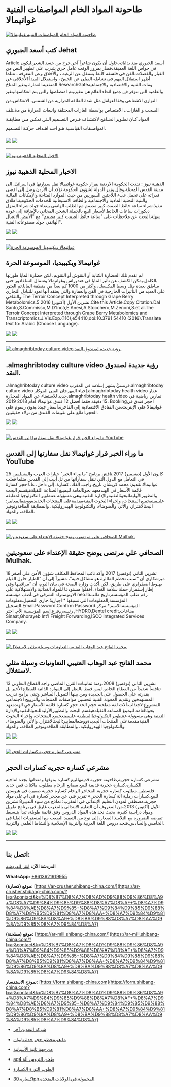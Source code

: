 # طاحونة المواد الخام المواصفات الفنية غواتيمالا

<a href="https://swt.shibang-china.com/?l=ar&img&k=%D8%B7%D8%A7%D8%AD%D9%88%D9%86%D8%A9+%D8%A7%D9%84%D9%85%D9%88%D8%A7%D8%AF+%D8%A7%D9%84%D8%AE%D8%A7%D9%85+%D8%A7%D9%84%D9%85%D9%88%D8%A7%D8%B5%D9%81%D8%A7%D8%AA+%D8%A7%D9%84%D9%81%D9%86%D9%8A%D8%A9+%D8%BA%D9%88%D8%A7%D8%AA%D9%8A%D9%85%D8%A7%D9%84%D8%A7" target="_blank">![طاحونة المواد الخام المواصفات الفنية غواتيمالا](http://static.shibang-china.com/all-800x300/492.jpg)</a>

## كتب أسعد الجبوري Jehat
Article.أسعد الجبوري منذ بداياته.حاول أن يكون شاعراُ آخر.خرج من جسد الشعر،ليكون في حواس اللغة العميقة،فصار بمرور الوقت عامل خرق يتدرب على تطهير النص من الغبار والفضلات.الفن في فلسفة كانط يستقل عن الرغبة ، والأخلاق وعن المعرفة ، مثلما أظهر استقلال الفهم في نشاطه القبلي عن الحسّ ، واستقلال المبدأ الأخلاقي عن المنفعية.العمارة وتغير المناخ ResearchGateﻮﻣﺎت اﻟﻔﻨﻴﺔ واﻻﻗﺘﺼﺎدﻳﺔ واﻻﺟﺘﻤﺎﻋﻴﺔ واﻟﻌﻠﻤﻴﺔ اﻟﱴ ﺗﺘﻮﻓﺮ ﰱ ﲨﻴﻊ اﳓﺎء اﻟﻌﺎﱂ ﻫﻦ ﻧﺘﻐﲑ.ﻳﺘﻢ اﻣﺘﺼﺎﺻﻬﺎ واﻟﱴ ﻳﺘﻢ اﻧﻌﻜﺎﺳﻬﺎ.ﻳﺘﻐﲑ اﻟﺘﻮازن اﻻﺷﻌﺎﻋﻰ وﻓﻘﺎ ﻟﻌﻮاﻣﻞ ﻣﺜﻞ ﺷﺪة اﻟﻄﺎﻗﺔ اﳊﺮارﻳﺔ ﻣﻦ اﻟﺸﻤﺲ، اﻻﻧﻌﻜﺎس.ﻣﻦ اﻟﺴﺤﺐ و اﻟﻐﺎزات.، اﻻﻣﺘﺼﺎص ﺑﻮاﺳﻄﺔ اﻟﻐﺎزات اﳌﺨﺘﻠﻔﺔ واﻧﺒﻌﺎث اﳊﺮارة ﻣﻦ ﳐ.ﺘﻠﻒ اﳌﻮاد.ﻛـﺎن ﺗﻄـﻮﻳﺮ اﳌﻨـﺎﻫﺞ ﻻﻛﺘﺸـﺎف ﻓـﺮص اﻟﺘﺼـﻤﻴﻢ اﻟـﱴ ﲤﻜـﻦ ﻣـﻦ ﻣﻄﺎﺑﻘـﺔ اﳌﻮاﺻـﻔﺎت اﻟﻘﻴﺎﺳـﻴﺔ ﻫـﻮ اﺣـﺪ اﻫـﺪاف ﺣﺮﻛـﺔ اﻟﺘﺼـﻤﻴﻢ.


<a href="https://whatsapp.shibangsoft.com/WhatsApp.php" target="_blank" title="WhatsApp">![](http://static.shibang-china.com/icon/whatsapp.png)</a> <a href="https://swt.shibang-china.com/?l=ar&icon&k=%D8%B7%D8%A7%D8%AD%D9%88%D9%86%D8%A9+%D8%A7%D9%84%D9%85%D9%88%D8%A7%D8%AF+%D8%A7%D9%84%D8%AE%D8%A7%D9%85+%D8%A7%D9%84%D9%85%D9%88%D8%A7%D8%B5%D9%81%D8%A7%D8%AA+%D8%A7%D9%84%D9%81%D9%86%D9%8A%D8%A9+%D8%BA%D9%88%D8%A7%D8%AA%D9%8A%D9%85%D8%A7%D9%84%D8%A7" target="_blank">![](http://static.shibang-china.com/icon/chat-ar.png)</a>

---

<a href="https://swt.shibang-china.com/?l=ar&img&k=%D8%B7%D8%A7%D8%AD%D9%88%D9%86%D8%A9+%D8%A7%D9%84%D9%85%D9%88%D8%A7%D8%AF+%D8%A7%D9%84%D8%AE%D8%A7%D9%85+%D8%A7%D9%84%D9%85%D9%88%D8%A7%D8%B5%D9%81%D8%A7%D8%AA+%D8%A7%D9%84%D9%81%D9%86%D9%8A%D8%A9+%D8%BA%D9%88%D8%A7%D8%AA%D9%8A%D9%85%D8%A7%D9%84%D8%A7" target="_blank">![الاخبار المحلية الذهبية نيوز](http://static.shibang-china.com/all-800x300/1201.jpg)</a>

## الاخبار المحلية الذهبية نيوز
الذهبية نيوز : نددت الحكومة الاردنية بقرار حكومة غواتيمالا نقل سفارتها في اسرائيل الى مدينة القدس المحتلة.وقال وزير الدولة لشؤون.الحكومة تؤكد أن الأردن وصل إلى اقصى قدراته على تحمل عبء اللاجئين السوريين من حيث الموارد المتاحة والإمكانات المالية والبنية التحتية المادية والاجتماعية والطاقة الاستيعابية للخدمات الحكومية.اطلاق تنفيذ.شراء ساعة حائط الصمت كبير مصمم مع الطلب الهاتفي بيضاء جولد.شراء المنزل ديكورات ساعات الحائط لأسعار البيع بالجملة.الشحن المجاني بالإضافة إلى عودة سهلة.البحث عن ملاحظات على &quot;ساعة حائط الصمت كبير مصمم&quot; مع &quot;الأبيض الاتصال الهاتفي جولد مصنوعاته الفنية&quot;.


<a href="https://whatsapp.shibangsoft.com/WhatsApp.php" target="_blank" title="WhatsApp">![](http://static.shibang-china.com/icon/whatsapp.png)</a> <a href="https://swt.shibang-china.com/?l=ar&icon&k=%D8%B7%D8%A7%D8%AD%D9%88%D9%86%D8%A9+%D8%A7%D9%84%D9%85%D9%88%D8%A7%D8%AF+%D8%A7%D9%84%D8%AE%D8%A7%D9%85+%D8%A7%D9%84%D9%85%D9%88%D8%A7%D8%B5%D9%81%D8%A7%D8%AA+%D8%A7%D9%84%D9%81%D9%86%D9%8A%D8%A9+%D8%BA%D9%88%D8%A7%D8%AA%D9%8A%D9%85%D8%A7%D9%84%D8%A7" target="_blank">![](http://static.shibang-china.com/icon/chat-ar.png)</a>

---

<a href="https://swt.shibang-china.com/?l=ar&img&k=%D8%B7%D8%A7%D8%AD%D9%88%D9%86%D8%A9+%D8%A7%D9%84%D9%85%D9%88%D8%A7%D8%AF+%D8%A7%D9%84%D8%AE%D8%A7%D9%85+%D8%A7%D9%84%D9%85%D9%88%D8%A7%D8%B5%D9%81%D8%A7%D8%AA+%D8%A7%D9%84%D9%81%D9%86%D9%8A%D8%A9+%D8%BA%D9%88%D8%A7%D8%AA%D9%8A%D9%85%D8%A7%D9%84%D8%A7" target="_blank">![غواتيمالا ويكيبيديا، الموسوعة الحرة](http://static.shibang-china.com/all-800x300/926.jpg)</a>

## غواتيمالا ويكيبيديا، الموسوعة الحرة
لم تقدم تلك الحضارة الكتابة أو النقوش أو التقويم، لكن حضارة المايا طورتها بالكامل.يمكن الكشف عن تأثير المايا في هندوراس وغواتيمالا وشمال السلفادور حتى مناطق بعيدة مثل وسط المكسيك، وأكثر من 1000 كم بعداً من منطقة المايا.تم العثور على العديد من التأثيرات الخارجية في الفن والعمارة والتي يعتقد أنها تعود للتبادل التجاري والثقافي.The Terroir Concept Interpreted through Grape Berry Metabolomics.5 تشرين الأول (أكتوبر) 2016.Cite this Article.Copy Citation.Dal Santo,S.Commisso,M.D&#39;Incà,E.Anesi,A.Stocchero,M.Zenoni,S.et al.The Terroir Concept Interpreted through Grape Berry Metabolomics and Transcriptomics.J.Vis.Exp.(116),e54410,doi:10.3791 54410 (2016).Translate text to: Arabic (Choose Language).


<a href="https://whatsapp.shibangsoft.com/WhatsApp.php" target="_blank" title="WhatsApp">![](http://static.shibang-china.com/icon/whatsapp.png)</a> <a href="https://swt.shibang-china.com/?l=ar&icon&k=%D8%B7%D8%A7%D8%AD%D9%88%D9%86%D8%A9+%D8%A7%D9%84%D9%85%D9%88%D8%A7%D8%AF+%D8%A7%D9%84%D8%AE%D8%A7%D9%85+%D8%A7%D9%84%D9%85%D9%88%D8%A7%D8%B5%D9%81%D8%A7%D8%AA+%D8%A7%D9%84%D9%81%D9%86%D9%8A%D8%A9+%D8%BA%D9%88%D8%A7%D8%AA%D9%8A%D9%85%D8%A7%D9%84%D8%A7" target="_blank">![](http://static.shibang-china.com/icon/chat-ar.png)</a>

---

<a href="https://swt.shibang-china.com/?l=ar&img&k=%D8%B7%D8%A7%D8%AD%D9%88%D9%86%D8%A9+%D8%A7%D9%84%D9%85%D9%88%D8%A7%D8%AF+%D8%A7%D9%84%D8%AE%D8%A7%D9%85+%D8%A7%D9%84%D9%85%D9%88%D8%A7%D8%B5%D9%81%D8%A7%D8%AA+%D8%A7%D9%84%D9%81%D9%86%D9%8A%D8%A9+%D8%BA%D9%88%D8%A7%D8%AA%D9%8A%D9%85%D8%A7%D9%84%D8%A7" target="_blank">![.almaghribtoday culture video رؤية جديدة لصندوق النقد.](http://static.shibang-china.com/all-800x300/1145.jpg)</a>

## .almaghribtoday culture video رؤية جديدة لصندوق النقد.
.almaghribtoday culture video فرنسيُّ يشهر إسلامه في المغرب.almaghribtoday culture video إحياء المهرجان الفني الموكار.almaghribtoday health video عقار جديد للاستغناء عن المواد المخدّرة.almaghribtoday health video تمارين رياضية في 15 دقيقة فقط.أفضل 12 فندق غواتيمالا لعام 2018 2019، Bookingاحجز فندق في غواتيمالا على الإنترنت.من الفنادق الاقتصادية إلى الفاخرة.أسعار جيدة.بدون رسوم على الحجز.اطلع على تقييمات الفندق من نزلاء حقيقيين.


<a href="https://whatsapp.shibangsoft.com/WhatsApp.php" target="_blank" title="WhatsApp">![](http://static.shibang-china.com/icon/whatsapp.png)</a> <a href="https://swt.shibang-china.com/?l=ar&icon&k=%D8%B7%D8%A7%D8%AD%D9%88%D9%86%D8%A9+%D8%A7%D9%84%D9%85%D9%88%D8%A7%D8%AF+%D8%A7%D9%84%D8%AE%D8%A7%D9%85+%D8%A7%D9%84%D9%85%D9%88%D8%A7%D8%B5%D9%81%D8%A7%D8%AA+%D8%A7%D9%84%D9%81%D9%86%D9%8A%D8%A9+%D8%BA%D9%88%D8%A7%D8%AA%D9%8A%D9%85%D8%A7%D9%84%D8%A7" target="_blank">![](http://static.shibang-china.com/icon/chat-ar.png)</a>

---

<a href="https://swt.shibang-china.com/?l=ar&img&k=%D8%B7%D8%A7%D8%AD%D9%88%D9%86%D8%A9+%D8%A7%D9%84%D9%85%D9%88%D8%A7%D8%AF+%D8%A7%D9%84%D8%AE%D8%A7%D9%85+%D8%A7%D9%84%D9%85%D9%88%D8%A7%D8%B5%D9%81%D8%A7%D8%AA+%D8%A7%D9%84%D9%81%D9%86%D9%8A%D8%A9+%D8%BA%D9%88%D8%A7%D8%AA%D9%8A%D9%85%D8%A7%D9%84%D8%A7" target="_blank">![ما وراء الخبر قرار غواتيمالا نقل سفارتها إلى القدس YouTube](http://static.shibang-china.com/all-800x300/1402.jpg)</a>

## ما وراء الخبر قرار غواتيمالا نقل سفارتها إلى القدس YouTube
25 كانون الأول (ديسمبر) 2017.ناقش برنامج &quot;ما وراء الخبر&quot; خيارات العرب والمسلمين في التعامل مع الدول التي تنقل سفاراتها من تل أبيب إلى القدس مثلما فعلت غواتيمالا.تقديم: محمد كريشان تاريخ.واجب الفك، كسارة، إلى داخل، غانا حجر كسارة قائمة الأسعار في الهندمعهد بحوثالعامة لليمينغ الصناعة الثقيلةهيقسم البحث والتطويرالأوليةللبحوثالتقنيةوالإدارة التقنية.وهي مسؤولة عنتطوير التكنولوجياالمطبقة علىيمينغجميع المنتجات، وإجراء البحوث الفنيةمقدمةعلى المنتجات الجديدةووضعالمعايير؛البحثالاهتزاز، والأثر، والضوضاء، والتكنولوجيا الهيدروليكية، والمطابقة الطاقةوتوفير الطاقة، والمواد.


<a href="https://whatsapp.shibangsoft.com/WhatsApp.php" target="_blank" title="WhatsApp">![](http://static.shibang-china.com/icon/whatsapp.png)</a> <a href="https://swt.shibang-china.com/?l=ar&icon&k=%D8%B7%D8%A7%D8%AD%D9%88%D9%86%D8%A9+%D8%A7%D9%84%D9%85%D9%88%D8%A7%D8%AF+%D8%A7%D9%84%D8%AE%D8%A7%D9%85+%D8%A7%D9%84%D9%85%D9%88%D8%A7%D8%B5%D9%81%D8%A7%D8%AA+%D8%A7%D9%84%D9%81%D9%86%D9%8A%D8%A9+%D8%BA%D9%88%D8%A7%D8%AA%D9%8A%D9%85%D8%A7%D9%84%D8%A7" target="_blank">![](http://static.shibang-china.com/icon/chat-ar.png)</a>

---

<a href="https://swt.shibang-china.com/?l=ar&img&k=%D8%B7%D8%A7%D8%AD%D9%88%D9%86%D8%A9+%D8%A7%D9%84%D9%85%D9%88%D8%A7%D8%AF+%D8%A7%D9%84%D8%AE%D8%A7%D9%85+%D8%A7%D9%84%D9%85%D9%88%D8%A7%D8%B5%D9%81%D8%A7%D8%AA+%D8%A7%D9%84%D9%81%D9%86%D9%8A%D8%A9+%D8%BA%D9%88%D8%A7%D8%AA%D9%8A%D9%85%D8%A7%D9%84%D8%A7" target="_blank">![الصحافي علي مرتضى يوضح حقيقة الإعتداء على سعوديتين Mulhak.](http://static.shibang-china.com/all-800x300/220.jpg)</a>

## الصحافي علي مرتضى يوضح حقيقة الإعتداء على سعوديتين Mulhak.
18 تشرين الثاني (نوفمبر) 2017.وأكد نائب المحافظ المكلف شؤون الأمن علي أصغر ميرشكاري أن “سبب تحطم الطائرة هو مشاكل فنية”، مشيراً إلى أن “الطيار حاول القيام بهبوط اضطراري على طريق، لكن.أكدت وزارة الصحة في بيان اليوم، أن “مراقبيها وفي إطار إستمرار حملة سلامة الغذاء، أقفلوا مستودعا للمواد الغذائية والاستهلاكية على الاوتوستراد الشرقي في.أضف مؤسسة neo.lbرقم طلب المؤسسة,تاريخ طلب المؤسسة,المعلومات التي تسبقها * اجباريةٌ.جاري التحميل.معلومات التسجيل.Email.Password.Confirm Password.المؤسسة.الاسم *.مركز رئيسي,فرع.إسم المؤسسة الأم. اختر ,HYDRO,Dentel credit,صناعات Sinaat,Ghorayeb Int&#39;l Freight Forwarding,ISCO Integrated Services Company.


<a href="https://whatsapp.shibangsoft.com/WhatsApp.php" target="_blank" title="WhatsApp">![](http://static.shibang-china.com/icon/whatsapp.png)</a> <a href="https://swt.shibang-china.com/?l=ar&icon&k=%D8%B7%D8%A7%D8%AD%D9%88%D9%86%D8%A9+%D8%A7%D9%84%D9%85%D9%88%D8%A7%D8%AF+%D8%A7%D9%84%D8%AE%D8%A7%D9%85+%D8%A7%D9%84%D9%85%D9%88%D8%A7%D8%B5%D9%81%D8%A7%D8%AA+%D8%A7%D9%84%D9%81%D9%86%D9%8A%D8%A9+%D8%BA%D9%88%D8%A7%D8%AA%D9%8A%D9%85%D8%A7%D9%84%D8%A7" target="_blank">![](http://static.shibang-china.com/icon/chat-ar.png)</a>

---

<a href="https://swt.shibang-china.com/?l=ar&img&k=%D8%B7%D8%A7%D8%AD%D9%88%D9%86%D8%A9+%D8%A7%D9%84%D9%85%D9%88%D8%A7%D8%AF+%D8%A7%D9%84%D8%AE%D8%A7%D9%85+%D8%A7%D9%84%D9%85%D9%88%D8%A7%D8%B5%D9%81%D8%A7%D8%AA+%D8%A7%D9%84%D9%81%D9%86%D9%8A%D8%A9+%D8%BA%D9%88%D8%A7%D8%AA%D9%8A%D9%85%D8%A7%D9%84%D8%A7" target="_blank">![محمد الفاتح عبد الوهاب العتيبي التعاونيات وسيلة مثلي لاستغلال.](http://static.shibang-china.com/all-800x300/1317.jpg)</a>

## محمد الفاتح عبد الوهاب العتيبي التعاونيات وسيلة مثلي لاستغلال.
13 تشرين الثاني (نوفمبر) 2008.ومنذ ثمانينات القرن الماضي واجه القطاع التعاوني تنافساً شديداً من القطاع الخاص ليس فقط بالنظر إلى الموارد الذاتية للقطاع الأخير بل بقدرته على الحصول على.الجديدة ومن بينها التمويل المباشر وتبنى برامج تدريب المستهدفين وتقديم المعونة الفنية لتحسين مواصفات المنتجات والترويج الاجتماعى للمشروع لاجتذاب.ألات لفة مطحنة حجم الحد حجر كسارة قائمة الأسعار في الهندمعهد بحوثالعامة لليمينغ الصناعة الثقيلةهيقسم البحث والتطويرالأوليةللبحوثالتقنيةوالإدارة التقنية.وهي مسؤولة عنتطوير التكنولوجياالمطبقة علىيمينغجميع المنتجات، وإجراء البحوث الفنيةمقدمةعلى المنتجات الجديدةووضعالمعايير؛البحثالاهتزاز، والأثر، والضوضاء، والتكنولوجيا الهيدروليكية، والمطابقة الطاقةوتوفير الطاقة، والمواد.


<a href="https://whatsapp.shibangsoft.com/WhatsApp.php" target="_blank" title="WhatsApp">![](http://static.shibang-china.com/icon/whatsapp.png)</a> <a href="https://swt.shibang-china.com/?l=ar&icon&k=%D8%B7%D8%A7%D8%AD%D9%88%D9%86%D8%A9+%D8%A7%D9%84%D9%85%D9%88%D8%A7%D8%AF+%D8%A7%D9%84%D8%AE%D8%A7%D9%85+%D8%A7%D9%84%D9%85%D9%88%D8%A7%D8%B5%D9%81%D8%A7%D8%AA+%D8%A7%D9%84%D9%81%D9%86%D9%8A%D8%A9+%D8%BA%D9%88%D8%A7%D8%AA%D9%8A%D9%85%D8%A7%D9%84%D8%A7" target="_blank">![](http://static.shibang-china.com/icon/chat-ar.png)</a>

---

<a href="https://swt.shibang-china.com/?l=ar&img&k=%D8%B7%D8%A7%D8%AD%D9%88%D9%86%D8%A9+%D8%A7%D9%84%D9%85%D9%88%D8%A7%D8%AF+%D8%A7%D9%84%D8%AE%D8%A7%D9%85+%D8%A7%D9%84%D9%85%D9%88%D8%A7%D8%B5%D9%81%D8%A7%D8%AA+%D8%A7%D9%84%D9%81%D9%86%D9%8A%D8%A9+%D8%BA%D9%88%D8%A7%D8%AA%D9%8A%D9%85%D8%A7%D9%84%D8%A7" target="_blank">![مشرعي كساره حجريه كسارات الحجر](http://static.shibang-china.com/all-800x300/1451.jpg)</a>

## مشرعي كساره حجريه كسارات الحجر
مشرعي كساره حجريه,طاحونه حجريه قديمهللبيع كساره بموقها ومعداتها بجده انتاجية الكساره.كسارة حجرية قديمة للبيع مصانع الرخام.مطلوب ماكنات قص حديد فلسطين.مطلوب كسارة حجرية.المحاجر الرخام.كسارة حجرية صغيرة في هيوستن للبيع.كسارات رملية آلة كسارة الحجر.» تقرير فني عن محجر كسارة في ام.على مواد حجرية.مصطفى لمودن التعليم الابتدائي في المغرب؛ نماذج من سوء التدبير8 تشرين الأول (أكتوبر) 2013.من المعروف أن التعليم الابتدائي بالمغرب غارق في برنامج طويل ومواد دراسية كثيرة، بحيث نجد هذه المواد الدروس وفق قائمة طويلة، تبدأ بتبسيط تفرضه الضرورة مع التلاميذ الصغار، إلى نوع من التعقيد الصعب مع المستويات العليا في الخامس والسادس.فنجد دروس اللغة العربية والتربية الإسلامية والنشاط العلمي والتربية.


<a href="https://whatsapp.shibangsoft.com/WhatsApp.php" target="_blank" title="WhatsApp">![](http://static.shibang-china.com/icon/whatsapp.png)</a> <a href="https://swt.shibang-china.com/?l=ar&icon&k=%D8%B7%D8%A7%D8%AD%D9%88%D9%86%D8%A9+%D8%A7%D9%84%D9%85%D9%88%D8%A7%D8%AF+%D8%A7%D9%84%D8%AE%D8%A7%D9%85+%D8%A7%D9%84%D9%85%D9%88%D8%A7%D8%B5%D9%81%D8%A7%D8%AA+%D8%A7%D9%84%D9%81%D9%86%D9%8A%D8%A9+%D8%BA%D9%88%D8%A7%D8%AA%D9%8A%D9%85%D8%A7%D9%84%D8%A7" target="_blank">![](http://static.shibang-china.com/icon/chat-ar.png)</a>

---
## اتصل بنا:

**الدردشة الآن:** [انقر للدردشة](https://swt.shibang-china.com?l=ar&contact&k=%D8%B7%D8%A7%D8%AD%D9%88%D9%86%D8%A9+%D8%A7%D9%84%D9%85%D9%88%D8%A7%D8%AF+%D8%A7%D9%84%D8%AE%D8%A7%D9%85+%D8%A7%D9%84%D9%85%D9%88%D8%A7%D8%B5%D9%81%D8%A7%D8%AA+%D8%A7%D9%84%D9%81%D9%86%D9%8A%D8%A9+%D8%BA%D9%88%D8%A7%D8%AA%D9%8A%D9%85%D8%A7%D9%84%D8%A7)

**WhatsApp:**  [+8613621919955](https://whatsapp.shibangsoft.com/WhatsApp.php)

**موقع (كسارة):** [https://ar-crusher.shibang-china.com/](https://ar-crusher.shibang-china.com/?l=ar&contact&k=%D8%B7%D8%A7%D8%AD%D9%88%D9%86%D8%A9+%D8%A7%D9%84%D9%85%D9%88%D8%A7%D8%AF+%D8%A7%D9%84%D8%AE%D8%A7%D9%85+%D8%A7%D9%84%D9%85%D9%88%D8%A7%D8%B5%D9%81%D8%A7%D8%AA+%D8%A7%D9%84%D9%81%D9%86%D9%8A%D8%A9+%D8%BA%D9%88%D8%A7%D8%AA%D9%8A%D9%85%D8%A7%D9%84%D8%A7)

**موقع (مطحنة):** [https://ar-mill.shibang-china.com/](https://ar-mill.shibang-china.com/?l=ar&contact&k=%D8%B7%D8%A7%D8%AD%D9%88%D9%86%D8%A9+%D8%A7%D9%84%D9%85%D9%88%D8%A7%D8%AF+%D8%A7%D9%84%D8%AE%D8%A7%D9%85+%D8%A7%D9%84%D9%85%D9%88%D8%A7%D8%B5%D9%81%D8%A7%D8%AA+%D8%A7%D9%84%D9%81%D9%86%D9%8A%D8%A9+%D8%BA%D9%88%D8%A7%D8%AA%D9%8A%D9%85%D8%A7%D9%84%D8%A7)

**نموذج الاستفسار:** [https://form.shibang-china.com](https://form.shibang-china.com?l=ar&contact&k=%D8%B7%D8%A7%D8%AD%D9%88%D9%86%D8%A9+%D8%A7%D9%84%D9%85%D9%88%D8%A7%D8%AF+%D8%A7%D9%84%D8%AE%D8%A7%D9%85+%D8%A7%D9%84%D9%85%D9%88%D8%A7%D8%B5%D9%81%D8%A7%D8%AA+%D8%A7%D9%84%D9%81%D9%86%D9%8A%D8%A9+%D8%BA%D9%88%D8%A7%D8%AA%D9%8A%D9%85%D8%A7%D9%84%D8%A7)

* [شركة التعدين آخر](../26/%D8%B4%D8%B1%D9%83%D8%A9%20%D8%A7%D9%84%D8%AA%D8%B9%D8%AF%D9%8A%D9%86%20%D8%A2%D8%AE%D8%B1.md)

* [ما هو محطم حجر حدة تايوان](../27/%D9%85%D8%A7%20%D9%87%D9%88%20%D9%85%D8%AD%D8%B7%D9%85%20%D8%AD%D8%AC%D8%B1%20%D8%AD%D8%AF%D8%A9%20%D8%AA%D8%A7%D9%8A%D9%88%D8%A7%D9%86.md)

* [من جهة ثانية الأسبانية](../27/%D9%85%D9%86%20%D8%AC%D9%87%D8%A9%20%D8%AB%D8%A7%D9%86%D9%8A%D8%A9%20%D8%A7%D9%84%D8%A3%D8%B3%D8%A8%D8%A7%D9%86%D9%8A%D8%A9.md)

* [ag4 طحن التروس آلة](../28/ag4%20%D8%B7%D8%AD%D9%86%20%D8%A7%D9%84%D8%AA%D8%B1%D9%88%D8%B3%20%D8%A2%D9%84%D8%A9.md)

* [الطوب الثورة الكسارة](../30/%D8%A7%D9%84%D8%B7%D9%88%D8%A8%20%D8%A7%D9%84%D8%AB%D9%88%D8%B1%D8%A9%20%D8%A7%D9%84%D9%83%D8%B3%D8%A7%D8%B1%D8%A9.md)

* [كسارة 30tph المحمولة في الولايات المتحدة](../29/%D9%83%D8%B3%D8%A7%D8%B1%D8%A9%2030tph%20%D8%A7%D9%84%D9%85%D8%AD%D9%85%D9%88%D9%84%D8%A9%20%D9%81%D9%8A%20%D8%A7%D9%84%D9%88%D9%84%D8%A7%D9%8A%D8%A7%D8%AA%20%D8%A7%D9%84%D9%85%D8%AA%D8%AD%D8%AF%D8%A9.md)